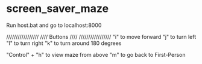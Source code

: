 # screen_saver_maze
Run host.bat and go to localhost:8000


/////////////////
//// Buttons ////
/////////////////
"i" to move forward 
"j" to turn left
"l" to turn right
"k" to turn around 180 degrees

"Control" + "h" to view maze from above
"m" to go back to First-Person
